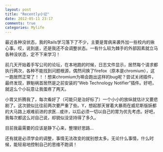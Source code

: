 ```yaml
---
layout: post
title: "Recently小记"
date: 2012-05-11 23:17
comments: true
categories: Mylife
---
```

最近各种没状态，我的Rails学习落下了不少，主要是胃病来袭外加一些校内的揪心事。哎，说到底，还是我还不会调整状态。一有什么较为棘手的外部因素就立马各种没状态，定不下来学习！

前几天开始着手写公司的论坛，在本地跑的时候，日志文件显示，居然每个请求都执行两次，各种不能找到问题根源，偶然间换了firefox（原本是chromium），这一跑居然正常了！！！想来chromium为嘛会跑出这样的bug呢？尝试关闭插件，最终发现，罪魁祸首居然是之前安装的“Web Technology Notifier”插件。好吧，就这么个小玩意让我蛋疼了两天。

小胃又折腾我了，每次看好了（可能只是治好标了）一个小小的放纵就估计又要悲剧了。这次貌似比往前两次要严重了些。Y，想起那天冒着大暴雨在威尼斯版妖都的大马路上艰难前进的求医...或许，以后必须一切以自己的胃为优先考虑。好吧，我每次都这么对自己说，却貌似没坚持得了多久。

目前我最需要的应该是静下心来，整理好思路...

还有就是必须学会的调整，事情无法改变的就别想太多。无论什么事情，什么时候，能轻易地控制自己的思维不跑调！